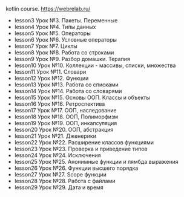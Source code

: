 kotlin course.
https://webrelab.ru/

* lesson3 Урок №3. Пакеты. Переменные
* lesson4 Урок №4. Типы данных
* lesson5 Урок №5. Операторы
* lesson6 Урок №6. Условные операторы
* lesson7 Урок №7. Циклы
* lesson8 Урок №8. Работа со строками
* lesson9 Урок №9. Разбор домашки. Терапия
* lesson10 Урок №10. Коллекции - массивы, списки, множества
* lesson11 Урок №11. Словари
* lesson12 Урок №12. Функции
* lesson13 Урок №13. Работа со списками
* lesson14 Урок №14. Работа со словарями
* lesson15 Урок №15. Основы ООП. Классы и объекты
* lesson16 Урок №16. Ретроспектива
* lesson17 Урок №17. ООП, наследование
* lesson18 Урок №18. ООП, Полиморфизм
* lesson19 Урок №19. ООП, инкапсуляция
* lesson20 Урок №20. ООП, абстракция
* lesson21 Урок №21. Дженерики
* lesson22 Урок №22. Расширение классов функциями
* lesson23 Урок №23. Проверка и приведение типов
* lesson24 Урок №24. Исключения
* lesson25 Урок №25. Анонимные функции и лямбда выражения
* lesson26 Урок №26. Функции высшего порядка
* lesson27 Урок №27. Scope функции
* lesson28 Урок №28. Работа с файлами
* lesson29 Урок №29. Дата и время